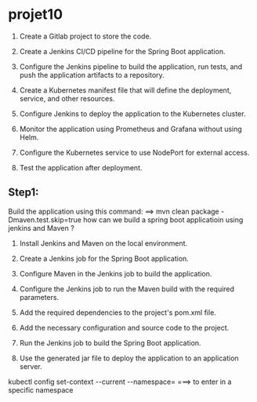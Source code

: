# projet10

1. Create a Gitlab project to store the code.

2. Create a Jenkins CI/CD pipeline for the Spring Boot application.

3. Configure the Jenkins pipeline to build the application, run tests, and push the application artifacts to a repository.

4. Create a Kubernetes manifest file that will define the deployment, service, and other resources.

5. Configure Jenkins to deploy the application to the Kubernetes cluster.

6. Monitor the application using Prometheus and Grafana without using Helm.

7. Configure the Kubernetes service to use NodePort for external access.

8. Test the application after deployment.

## Step1:
Build the application using this command:
==> mvn clean package -Dmaven.test.skip=true
how can we build a spring boot applicatioin using jenkins and Maven ?

1. Install Jenkins and Maven on the local environment.

2. Create a Jenkins job for the Spring Boot application.

3. Configure Maven in the Jenkins job to build the application.

4. Configure the Jenkins job to run the Maven build with the required parameters.

5. Add the required dependencies to the project's pom.xml file.

6. Add the necessary configuration and source code to the project.

7. Run the Jenkins job to build the Spring Boot application.

8. Use the generated jar file to deploy the application to an application server.

kubectl config set-context --current --namespace=<namespace-name>
===> to enter in a specific namespace
